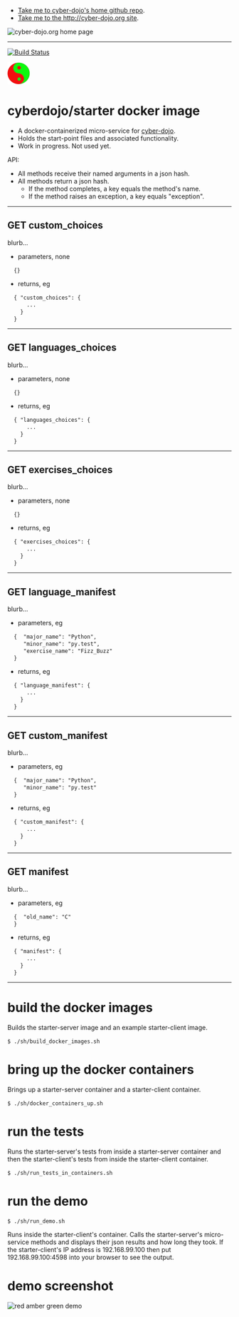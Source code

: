 
* [Take me to cyber-dojo's home github repo](https://github.com/cyber-dojo/cyber-dojo).
* [Take me to the http://cyber-dojo.org site](http://cyber-dojo.org).

![cyber-dojo.org home page](https://github.com/cyber-dojo/cyber-dojo/blob/master/shared/home_page_snaphot.png)

- - - -

[![Build Status](https://travis-ci.org/cyber-dojo/starter.svg?branch=master)](https://travis-ci.org/cyber-dojo/starter)

<img src="https://raw.githubusercontent.com/cyber-dojo/nginx/master/images/home_page_logo.png"
alt="cyber-dojo yin/yang logo" width="50px" height="50px"/>

# cyberdojo/starter docker image

- A docker-containerized micro-service for [cyber-dojo](http://cyber-dojo.org).
- Holds the start-point files and associated functionality.
- Work in progress. Not used yet.

API:
  * All methods receive their named arguments in a json hash.
  * All methods return a json hash.
    * If the method completes, a key equals the method's name.
    * If the method raises an exception, a key equals "exception".

- - - -

## GET custom_choices
blurb...
- parameters, none
```
  {}
```
- returns, eg
```
  { "custom_choices": {
      ...
    }
  }
```

- - - -

## GET languages_choices
blurb...
- parameters, none
```
  {}
```
- returns, eg
```
  { "languages_choices": {
      ...
    }
  }
```

- - - -

## GET exercises_choices
blurb...
- parameters, none
```
  {}
```
- returns, eg
```
  { "exercises_choices": {
      ...
    }
  }
```

- - - -

## GET  language_manifest
blurb...
- parameters, eg
```
  {  "major_name": "Python",
     "minor_name": "py.test",
     "exercise_name": "Fizz_Buzz"
  }
```
- returns, eg
```
  { "language_manifest": {
      ...
    }
  }
```

- - - -

## GET  custom_manifest
blurb...
- parameters, eg
```
  {  "major_name": "Python",
     "minor_name": "py.test"
  }
```
- returns, eg
```
  { "custom_manifest": {
      ...
    }
  }
```

- - - -

## GET  manifest
blurb...
- parameters, eg
```
  {  "old_name": "C"
  }
```
- returns, eg
```
  { "manifest": {
      ...
    }
  }
```

- - - -

# build the docker images
Builds the starter-server image and an example starter-client image.
```
$ ./sh/build_docker_images.sh
```

# bring up the docker containers
Brings up a starter-server container and a starter-client container.

```
$ ./sh/docker_containers_up.sh
```

# run the tests
Runs the starter-server's tests from inside a starter-server container
and then the starter-client's tests from inside the starter-client container.
```
$ ./sh/run_tests_in_containers.sh
```

# run the demo
```
$ ./sh/run_demo.sh
```
Runs inside the starter-client's container.
Calls the starter-server's micro-service methods
and displays their json results and how long they took.
If the starter-client's IP address is 192.168.99.100 then put
192.168.99.100:4598 into your browser to see the output.

# demo screenshot

![red amber green demo](red_amber_green_demo.png?raw=true "red amber green demo")
